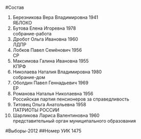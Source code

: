 #Состав
1. Березникова Вера Владимировна 1941   
    ЯБЛОКО
2. Бутова Елена Игоревна 1978   
    собрание-работа
3. Дробот Ольга Ивановна 1960   
    ЛДПР
4. Лобков Павел Семёнович 1956   
    СР
5. Максимова Галина Ивановна 1955   
    КПРФ
6. Николаева Наталия Владимировна 1980   
    собрание-дом
7. Оболдин Павел Геннадьевич 1969   
    ЕР
8. Романова Наталья Николаевна 1956   
    Российская партия пенсионеров за справедливость
9. Титовец Ольга Анатольевна 1958   
    ПАТРИОТЫ РОССИИ
10. Шарликова Лариса Валентиновна 1960   
    представительный орган муниципального образования

#Выборы-2012
##Номер УИК
1475